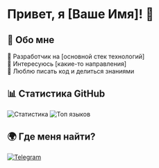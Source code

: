# Привет, я [Ваше Имя]! 👋

## 🚀 Обо мне
🔹 Разработчик на [основной стек технологий]  
🔹 Интересуюсь [какие-то направления]  
🔹 Люблю писать код и делиться знаниями  

## 📊 Статистика GitHub
![Статистика](https://github-readme-stats.vercel.app/api?username=BurmantovEgor&show_icons=true&theme=dark)
![Топ языков](https://github-readme-stats.vercel.app/api/top-langs/?username=BurmantovEgor&layout=compact&theme=dark)

## 🌍 Где меня найти?
[![Telegram](https://img.shields.io/badge/-Telegram-26A5E4?style=flat-square&logo=telegram&logoColor=white)](https://t.me/Slalom1)


